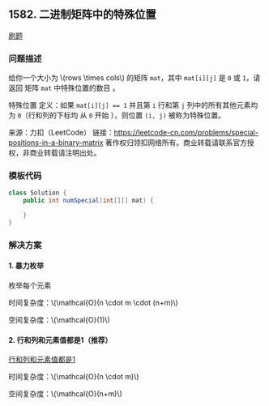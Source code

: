 <script src="https://cdn.bootcss.com/mathjax/2.7.7/MathJax.js?config=TeX-AMS-MML_HTMLorMML"></script>

## 1582. 二进制矩阵中的特殊位置

[刷题](qu1582/solu/Solution.java)

### 问题描述

给你一个大小为 \\(rows \times cols\\) 的矩阵 `mat`，其中 `mat[i][j]` 是 `0` 或 `1`，请返回 矩阵 `mat` 中特殊位置的数目 。

特殊位置 定义：如果 `mat[i][j] == 1` 并且第 `i` 行和第 `j` 列中的所有其他元素均为 `0`（行和列的下标均 从 `0` 开始 ），则位置 `(i, j)` 被称为特殊位置。

来源：力扣（LeetCode）
链接：https://leetcode-cn.com/problems/special-positions-in-a-binary-matrix
著作权归领扣网络所有。商业转载请联系官方授权，非商业转载请注明出处。

### 模板代码

``` java
class Solution {
    public int numSpecial(int[][] mat) {

    }
}
```

### 解决方案

#### 1. 暴力枚举

枚举每个元素

时间复杂度：\\(\mathcal{O}(n \cdot m \cdot (n+m)\\)

空间复杂度：\\(\mathcal{O}(1)\\)


#### 2. 行和列和元素值都是1（推荐）

[行和列和元素值都是1](qu1582/solu2/Solution.java)

时间复杂度：\\(\mathcal{O}(n \cdot m)\\)

空间复杂度：\\(\mathcal{O}(n+m)\\)
